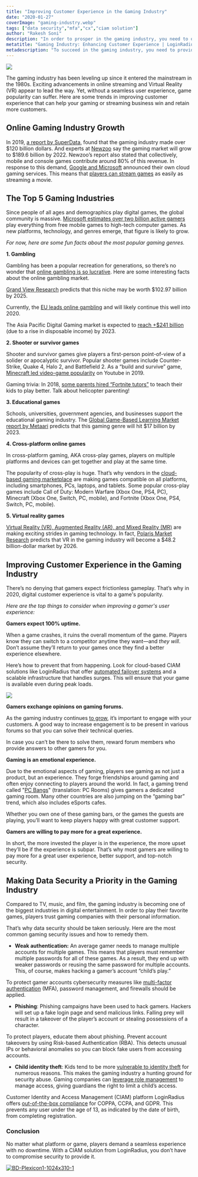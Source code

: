 ```yaml
---
title: "Improving Customer Experience in the Gaming Industry"
date: "2020-01-27"
coverImage: "gaming-industry.webp"
tags: ["data security","mfa","cx","ciam solution"]
author: "Rakesh Soni" 
description: "In order to prosper in the gaming industry, you need to offer a smooth user interface. Learn how it is possible to use emerging technologies to draw and retain more clients."
metatitle: "Gaming Industry: Enhancing Customer Experience | LoginRadius"
metadescription: "To succeed in the gaming industry, you need to provide a seamless user experience. Learn how to leverage modern technology to win and retain more customers."
---
```


![](image1.webp)

The gaming industry has been leveling up since it entered the mainstream in the 1980s. Exciting advancements in online streaming and Virtual Reality (VR) appear to lead the way. Yet, without a seamless user experience, game popularity can suffer. Here are some trends in improving customer experience that can help your gaming or streaming business win and retain more customers.

## Online Gaming Industry Growth

In 2019, [a report by SuperData](https://venturebeat.com/2020/01/02/superdata-games-hit-120-1-billion-in-2019-with-fortnite-topping-1-8-billion/), found that the gaming industry made over $120 billion dollars. And experts at [Newzoo](https://newzoo.com/insights/articles/newzoo-adjusts-global-games-forecast-to-148-8-billion-slower-growth-in-console-spending-starts-sooner-than-expected/) say the gaming market will grow to $189.6 billion by 2022. Newzoo’s report also stated that collectively, mobile and console games contribute around 80% of this revenue. In response to this demand, [Google and Microsoft](https://www.theverge.com/2019/6/19/18683382/what-is-cloud-gaming-google-stadia-microsoft-xcloud-faq-explainer) announced their own cloud gaming services. This means that [players can stream games](https://www.theverge.com/2019/6/19/18683382/what-is-cloud-gaming-google-stadia-microsoft-xcloud-faq-explainer) as easily as streaming a movie.

## The Top 5 Gaming Industries

Since people of all ages and demographics play digital games, the global community is massive. [Microsoft estimates over two billion active gamers](https://www.businessinsider.com/video-game-industry-120-billion-future-innovation-2019-9) play everything from free mobile games to high-tech computer games. As new platforms, technology, and genres emerge, that figure is likely to grow. 

_For now, here are some fun facts about the most popular gaming genres._

**1\. Gambling**

Gambling has been a popular recreation for generations, so there’s no wonder that [online gambling is so lucrative](https://www.loginradius.com/blog/2020/06/online-casino-and-gambling-cyber-threat/). Here are some interesting facts about the online gambling market.

[Grand View Research](https://www.prnewswire.com/news-releases/online-gambling-market-worth-102-97-billion-by-2025--cagr-11-5-grand-view-research-inc-300907362.html) predicts that this niche may be worth $102.97 billion by 2025.

Currently, the [EU leads online gambling](https://www.egba.eu/eu-market/) and will likely continue this well into 2020. 

The Asia Pacific Digital Gaming market is expected to [reach +$241 billion](https://newzoo.com/insights/articles/newzoo-games-market-numbers-revenues-and-audience-2020-2023/) (due to a rise in disposable income) by 2023. 

**2\. Shooter or survivor games**

Shooter and survivor games give players a first-person point-of-view of a solider or apocalyptic survivor. Popular shooter games include Counter-Strike, Quake 4, Halo 2, and Battlefield 2. As a “build and survive” game, [Minecraft led video-game popularity](https://www.theverge.com/2019/12/5/20996849/minecraft-youtube-rewind-fortnite-grand-theft-auto-roblox-biggest-games-views) on Youtube in 2019.

Gaming trivia: In 2018, [some parents hired “Fortnite tutors”](https://www.usatoday.com/story/tech/2018/08/01/fortnite-tutors-thing-and-yes-parents-paying-them/882305002/) to teach their kids to play better. Talk about helicopter parenting! 

**3\. Educational games**

Schools, universities, government agencies, and businesses support the educational gaming industry. The [Global Game-Based Learning Market report by Metaari](https://www.gamesindustry.biz/articles/2018-08-08-metaari-game-based-learning-market-will-reach-usd17-billion-by-2023) predicts that this gaming genre will hit $17 billion by 2023. 

**4\. Cross-platform online games** 

In cross-platform gaming, AKA cross-play games, players on multiple platforms and devices can get together and play at the same time. 

The popularity of cross-play is huge. That’s why vendors in the [cloud-based gaming marketplace](https://www.digitaltrends.com/gaming/what-is-cloud-gaming-explained/) are making games compatible on all platforms, including smartphones, PCs, laptops, and tablets. Some popular cross-play games include Call of Duty: Modern Warfare (Xbox One, PS4, PC), Minecraft (Xbox One, Switch, PC, mobile), and Fortnite (Xbox One, PS4, Switch, PC, mobile).

**5\. Virtual reality games** 

[Virtual Reality (VR), Augmented Reality (AR), and Mixed Reality (MR)](https://www.forbes.com/sites/bernardmarr/2019/07/19/the-important-difference-between-virtual-reality-augmented-reality-and-mixed-reality/#15d83bad35d3) are making exciting strides in gaming technology. In fact, [Polaris Market Research](https://www.polarismarketresearch.com/industry-analysis/virtual-reality-vr-in-gaming-market) predicts that VR in the gaming industry will become a $48.2 billion-dollar market by 2026. 

## Improving Customer Experience in the Gaming Industry  

There’s no denying that gamers expect frictionless gameplay. That’s why in 2020, digital customer experience is vital to a game's popularity. 

_Here are the top things to consider when improving a gamer's user experience:_

**Gamers expect 100% uptime.** 

When a game crashes, it ruins the overall momentum of the game. Players know they can switch to a competitor anytime they want—and _they will_. Don’t assume they’ll return to your games once they find a better experience elsewhere.

Here’s how to prevent that from happening. Look for cloud-based CIAM solutions like LoginRadius that offer [automated failover systems](https://www.loginradius.com/engineering/failover-systems-and-loginradius-99-99-uptime/) and a scalable infrastructure that handles surges. This will ensure that your game is available even during peak loads. 

![](image2.webp)

**Gamers exchange opinions on gaming forums.** 

As the gaming industry continues [to grow](https://www.forbes.com/sites/ilkerkoksal/2019/11/08/video-gaming-industry--its-revenue-shift/), it’s important to engage with your customers. A good way to increase engagement is to be present in various forums so that you can solve their technical queries.

In case you can’t be there to solve them, reward forum members who provide answers to other gamers for you. 

**Gaming is an emotional experience.**

Due to the emotional aspects of gaming, players see gaming as not just a product, but an experience. They forge friendships around gaming and often enjoy connecting to players around the world. In fact, a gaming trend called "[PC Bangs](https://www.researchgate.net/publication/228294342_PC_bang_Inc_The_Culture_and_Business_of_PC_bangs_in_Korea)" (translation: PC Rooms) gives gamers a dedicated gaming room. Many other countries are also jumping on the “gaming bar” trend, which also includes eSports cafes. 

Whether you own one of these gaming bars, or the games the guests are playing, you’ll want to keep players happy with great customer support. 

**Gamers are willing to pay more for a great experience.**

In short, the more invested the player is in the experience, the more upset they’ll be if the experience is subpar. That’s why most gamers are willing to pay more for a great user experience, better support, and top-notch security. 

## Making Data Security a Priority in the Gaming Industry

Compared to TV, music, and film, the gaming industry is becoming one of the biggest industries in digital entertainment. In order to play their favorite games, players trust gaming companies with their personal information. 

That’s why data security should be taken seriously. Here are the most common gaming security issues and how to remedy them.

- **Weak authentication:** An average gamer needs to manage multiple accounts for multiple games. This means that players must remember multiple passwords for all of these games. As a result, they end up with weaker passwords or reusing the same password for multiple accounts. This, of course, makes hacking a gamer’s account “child’s play.”

To protect gamer accounts cybersecurity measures like [multi-factor authentication](https://www.loginradius.com/blog/identity/what-is-multi-factor-authentication/) (MFA), password management, and firewalls should be applied. 

- **Phishing**: Phishing campaigns have been used to hack gamers. Hackers will set up a fake login page and send malicious links. Falling prey will result in a takeover of the player’s account or stealing possessions of a character. 

To protect players, educate them about phishing. Prevent account takeovers by using Risk-based Authentication (RBA). This detects unusual IPs or behavioral anomalies so you can block fake users from accessing accounts.

- **Child identity theft**: Kids tend to be more [vulnerable to identity theft](https://www.lifelock.com/learn-identity-theft-resources-teens-risk-identity-theft.html) for numerous reasons. This makes the gaming industry a hunting ground for security abuse. Gaming companies can [leverage role management](https://www.loginradius.com/role-management/) to manage access, giving guardians the right to limit a child’s access.

Customer Identity and Access Management (CIAM) platform LoginRadius offers [out-of-the-box compliance](https://www.loginradius.com/integrations/age-verification/) for COPPA, CCPA, and GDPR. This prevents any user under the age of 13, as indicated by the date of birth, from completing registration. 

### Conclusion 

No matter what platform or game, players demand a seamless experience with no downtime. With a CIAM solution from LoginRadius, you don’t have to compromise security to provide it. 

[![BD-Plexicon1-1024x310-1](BD-Plexicon1-1024x310-1.webp)](https://www.loginradius.com/contact-us?utm_source=blog&utm_medium=web&utm_campaign=improving-customer-experience-in-the-gaming-industry)
